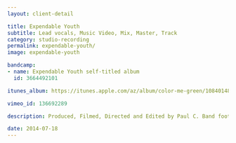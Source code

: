 ```yaml
---
layout: client-detail

title: Expendable Youth
subtitle: Lead vocals, Music Video, Mix, Master, Track
category: studio-recording
permalink: expendable-youth/
image: expendable-youth

bandcamp:
- name: Expendable Youth self-titled album
  id: 3664492101

itunes_album: https://itunes.apple.com/az/album/color-me-green/1084014838

vimeo_id: 136692289

description: Produced, Filmed, Directed and Edited by Paul C. Band footage filmed by Keith Ketchum. Paul C. on lead vocals.

date: 2014-07-18
---
```

